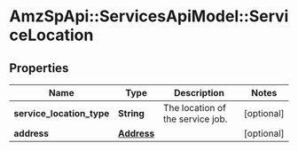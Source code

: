 # AmzSpApi::ServicesApiModel::ServiceLocation

## Properties
Name | Type | Description | Notes
------------ | ------------- | ------------- | -------------
**service_location_type** | **String** | The location of the service job. | [optional] 
**address** | [**Address**](Address.md) |  | [optional] 

